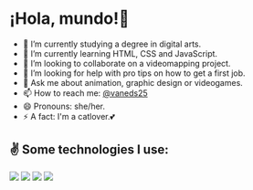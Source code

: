 # ¡Hola, mundo!👋


- 📖 I’m currently studying a degree in digital arts.
- 🌱 I’m currently learning HTML, CSS and JavaScript.
- 👯 I’m looking to collaborate on a videomapping project.
- 🤔 I’m looking for help with pro tips on how to get a first job.
- 💬 Ask me about animation, graphic design or videogames.
- 📫 How to reach me: [@vaneds25](#) 
- 😄 Pronouns: she/her.
- ⚡ A fact: I'm a catlover.💕

## ✌️ Some technologies I use: 
<img src="https://img.shields.io/badge/HTML5-E34F26?style=for-the-badge&logo=html5&logoColor=white" />
<img src="https://img.shields.io/badge/CSS3-1572B6?style=for-the-badge&logo=css3&logoColor=white" />
<img src="https://img.shields.io/badge/JavaScript-323330?style=for-the-badge&logo=javascript&logoColor=F7DF1E" />
<img src="https://img.shields.io/badge/GitHub-100000?style=for-the-badge&logo=github&logoColor=white" />





